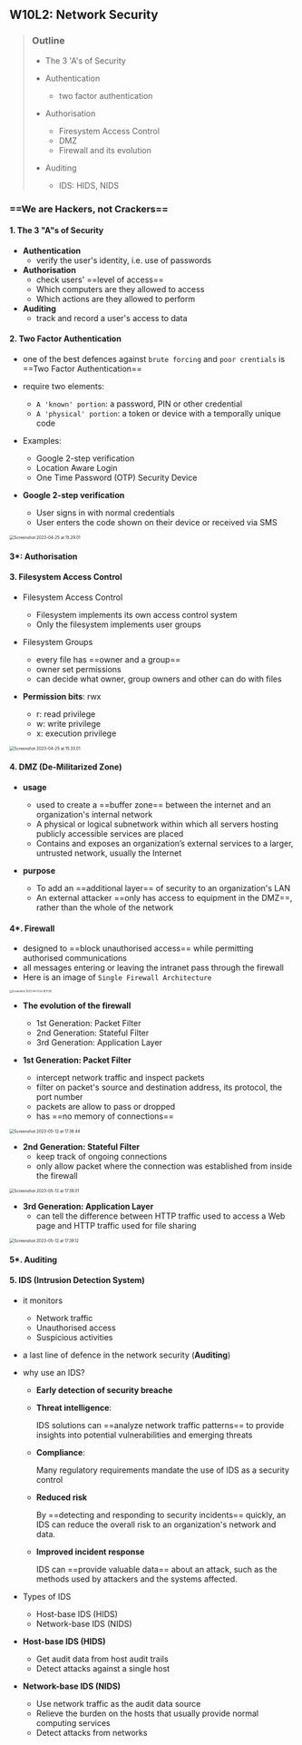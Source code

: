## W10L2: Network Security

>   ### Outline
>
>   -   The 3 'A's of Security
>   -   Authentication
>       -   two factor authentication
>
>   -   Authorisation
>       -   Firesystem Access Control
>       -   DMZ
>       -   Firewall and its evolution
>
>   -   Auditing
>       -   IDS: HIDS, NIDS




### ==We are Hackers, not Crackers==



#### 1. The 3 "A"s of Security

-   **Authentication**
    -   verify the user's identity, i.e. use of passwords
-   **Authorisation**
    -   check users' ==level of access==
    -   Which computers are they allowed to access
    -   Which actions are they allowed to perform
-   **Auditing**
    -   track and record a user's access to data



#### 2. Two Factor Authentication

-   one of the best defences against `brute forcing` and `poor crentials` is ==Two Factor Authentication==
-   require two elements:
    -   `A 'known' portion`: a password, PIN or other credential
    -   `A 'physical' portion`: a token or device with a temporally unique code

-   Examples:
    -   Google 2-step verification
    -   Location Aware Login
    -   One Time Password (OTP) Security Device



-   **Google 2-step verification**
    -   User signs in with normal credentials 
    -   User enters the code shown on their device or received via SMS

<img src="assets/Screenshot 2023-04-25 at 15.29.01.png" alt="Screenshot 2023-04-25 at 15.29.01" style="zoom:50%;" />



#### 3*: Authorisation

#### 3. Filesystem Access Control

-   Filesystem Access Control
    -   Filesystem implements its own access control system
    -   Only the filesystem implements user groups
-   Filesystem Groups
    -   every file has ==owner and a group==
    -   owner set permissions
    -   can decide what owner, group owners and other can do with files

-   **Permission bits**: rwx
    -   r: read privilege
    -   w: write privilege
    -   x: execution privilege

<img src="assets/Screenshot 2023-04-25 at 15.33.01.png" alt="Screenshot 2023-04-25 at 15.33.01" style="zoom:50%;" />



#### 4. DMZ (De-Militarized Zone)

-   **usage**
    
    -   used to create a ==buffer zone== between the internet and an organization's internal network
    -   A physical or logical subnetwork within which all servers hosting publicly accessible services are placed
    -   Contains and exposes an organization’s external services to a larger, untrusted network, usually the Internet
    
-   **purpose**
    
    -   To add an ==additional layer== of security to an organization's LAN
    -   An external attacker ==only has access to equipment in the DMZ==, rather than the whole of the network
    



#### 4*. Firewall

-   designed to ==block unauthorised access== while permitting authorised communications
-   all messages entering or leaving the intranet pass through the firewall
-   Here is an image of `Single Firewall Architecture`

<img src="assets/Screenshot 2023-04-25 at 18.11.08.png" alt="Screenshot 2023-04-25 at 18.11.08" style="zoom:30%;" />



-   **The evolution of the firewall**
    -   1st Generation: Packet Filter
    -   2nd Generation: Stateful Filter
    -   3rd Generation: Application Layer

-   **1st Generation: Packet Filter**
    -   intercept network traffic and inspect packets
    -   filter on packet's source and destination address, its protocol, the port number
    -   packets are allow to pass or dropped
    -   has ==no memory of connections==

<img src="assets/Screenshot 2023-05-12 at 17.38.44.png" alt="Screenshot 2023-05-12 at 17.38.44" style="zoom:50%;" />



-   **2nd Generation: Stateful Filter**
    -   keep track of ongoing connections
    -   only allow packet where the connection was established from inside the firewall

<img src="assets/Screenshot 2023-05-12 at 17.39.01.png" alt="Screenshot 2023-05-12 at 17.39.01" style="zoom:50%;" />



-   **3rd Generation: Application Layer**
    -   can tell the difference between HTTP traffic used to access a Web page and HTTP traffic used for file sharing

<img src="assets/Screenshot 2023-05-12 at 17.39.12.png" alt="Screenshot 2023-05-12 at 17.39.12" style="zoom:50%;" />



#### 5*. Auditing

#### 5. IDS (Intrusion Detection System)

-   it monitors

    -   Network traffic
    -   Unauthorised access
    -   Suspicious activities

-   a last line of defence in the network security (**Auditing**)

-   why use an IDS?

    -   **Early detection of security breache**

    -   **Threat intelligence**: 

        IDS solutions can ==analyze network traffic patterns== to provide insights into potential vulnerabilities and emerging threats

    -   **Compliance**:

        Many regulatory requirements mandate the use of IDS as a security control

    -   **Reduced risk**

        By ==detecting and responding to security incidents== quickly, an IDS can reduce the overall risk to an organization's network and data.

    -   **Improved incident response**

        IDS can ==provide valuable data== about an attack, such as the methods used by attackers and the systems affected.



-   Types of IDS
    -   Host-base IDS (HIDS)
    -   Network-base IDS (NIDS)

-   **Host-base IDS (HIDS)**
    -   Get audit data from host audit trails
    -   Detect attacks against a single host
-   **Network-base IDS (NIDS)**
    -   Use network traffic as the audit data source
    -   Relieve the burden on the hosts that usually provide normal computing services
    -   Detect attacks from networks









